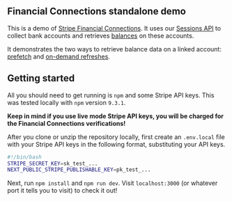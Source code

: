 ## Financial Connections standalone demo

This is a demo of [Stripe Financial Connections](https://stripe.com/docs/financial-connections). It uses our [Sessions API](https://stripe.com/docs/api/financial_connections/sessions) to collect bank accounts and retrieves [balances](https://stripe.com/docs/financial-connections/balances) on these accounts.

It demonstrates the two ways to retrieve balance data on a linked account: [prefetch](https://stripe.com/docs/financial-connections/balances#prefetch-balance-data) and [on-demand refreshes](https://stripe.com/docs/financial-connections/balances#initiate-an-on-demand-refresh).

## Getting started

All you should need to get running is `npm` and some Stripe API keys. This was tested locally with `npm` version `9.3.1`.

**Keep in mind if you use live mode Stripe API keys, you will be charged for the Financial Connections verifications!**

After you clone or unzip the repository locally, first create an `.env.local` file with your Stripe API keys in the following format, substituting your API keys.

```bash
#!/bin/bash
STRIPE_SECRET_KEY=sk_test_...
NEXT_PUBLIC_STRIPE_PUBLISHABLE_KEY=pk_test_...
```

Next, run `npm install` and `npm run dev`. Visit `localhost:3000` (or whatever port it tells you to visit) to check it out!
